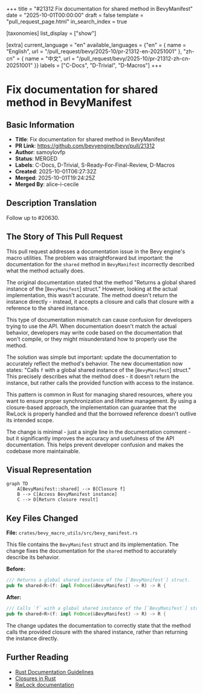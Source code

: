 +++
title = "#21312 Fix documentation for shared method in BevyManifest"
date = "2025-10-01T00:00:00"
draft = false
template = "pull_request_page.html"
in_search_index = true

[taxonomies]
list_display = ["show"]

[extra]
current_language = "en"
available_languages = {"en" = { name = "English", url = "/pull_request/bevy/2025-10/pr-21312-en-20251001" }, "zh-cn" = { name = "中文", url = "/pull_request/bevy/2025-10/pr-21312-zh-cn-20251001" }}
labels = ["C-Docs", "D-Trivial", "D-Macros"]
+++

# Fix documentation for shared method in BevyManifest

## Basic Information
- **Title**: Fix documentation for shared method in BevyManifest
- **PR Link**: https://github.com/bevyengine/bevy/pull/21312
- **Author**: samoylovfp
- **Status**: MERGED
- **Labels**: C-Docs, D-Trivial, S-Ready-For-Final-Review, D-Macros
- **Created**: 2025-10-01T06:27:32Z
- **Merged**: 2025-10-01T19:24:25Z
- **Merged By**: alice-i-cecile

## Description Translation
Follow up to #20630.

## The Story of This Pull Request

This pull request addresses a documentation issue in the Bevy engine's macro utilities. The problem was straightforward but important: the documentation for the `shared` method in `BevyManifest` incorrectly described what the method actually does.

The original documentation stated that the method "Returns a global shared instance of the [`BevyManifest`] struct." However, looking at the actual implementation, this wasn't accurate. The method doesn't return the instance directly - instead, it accepts a closure and calls that closure with a reference to the shared instance.

This type of documentation mismatch can cause confusion for developers trying to use the API. When documentation doesn't match the actual behavior, developers may write code based on the documentation that won't compile, or they might misunderstand how to properly use the method.

The solution was simple but important: update the documentation to accurately reflect the method's behavior. The new documentation now states: "Calls `f` with a global shared instance of the [`BevyManifest`] struct." This precisely describes what the method does - it doesn't return the instance, but rather calls the provided function with access to the instance.

This pattern is common in Rust for managing shared resources, where you want to ensure proper synchronization and lifetime management. By using a closure-based approach, the implementation can guarantee that the RwLock is properly handled and that the borrowed reference doesn't outlive its intended scope.

The change is minimal - just a single line in the documentation comment - but it significantly improves the accuracy and usefulness of the API documentation. This helps prevent developer confusion and makes the codebase more maintainable.

## Visual Representation

```mermaid
graph TD
    A[BevyManifest::shared] --> B[Closure f]
    B --> C[Access BevyManifest instance]
    C --> D[Return closure result]
```

## Key Files Changed

**File:** `crates/bevy_macro_utils/src/bevy_manifest.rs`

This file contains the `BevyManifest` struct and its implementation. The change fixes the documentation for the `shared` method to accurately describe its behavior.

**Before:**
```rust
/// Returns a global shared instance of the [`BevyManifest`] struct.
pub fn shared<R>(f: impl FnOnce(&BevyManifest) -> R) -> R {
```

**After:**
```rust
/// Calls `f` with a global shared instance of the [`BevyManifest`] struct.
pub fn shared<R>(f: impl FnOnce(&BevyManifest) -> R) -> R {
```

The change updates the documentation to correctly state that the method calls the provided closure with the shared instance, rather than returning the instance directly.

## Further Reading

- [Rust Documentation Guidelines](https://rust-lang.github.io/rfcs/1574-more-api-documentation-conventions.html)
- [Closures in Rust](https://doc.rust-lang.org/book/ch13-01-closures.html)
- [RwLock documentation](https://doc.rust-lang.org/std/sync/struct.RwLock.html)